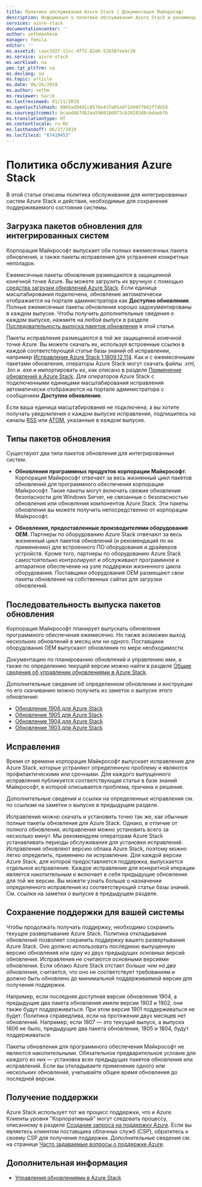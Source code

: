 ```yaml
---
title: Политика обслуживания Azure Stack | Документация Майкрософт
description: Информация о политике обслуживания Azure Stack и рекомендации по сохранению поддерживаемого состояния для интегрированной системы.
services: azure-stack
documentationcenter: ''
author: sethmanheim
manager: femila
editor: ''
ms.assetid: caac3d2f-11cc-4ff2-82d6-52b58fee4c39
ms.service: azure-stack
ms.workload: na
pms.tgt_pltfrm: na
ms.devlang: na
ms.topic: article
ms.date: 06/26/2019
ms.author: sethm
ms.reviewer: harik
ms.lastreviewed: 01/11/2019
ms.openlocfilehash: 8965ad94d1c8576e437e85a9714997f842f7dd50
ms.sourcegitcommit: bcaad8b7db2ea596018d973cb29283d8c6daebfb
ms.translationtype: HT
ms.contentlocale: ru-RU
ms.lasthandoff: 06/27/2019
ms.locfileid: "67419453"
---
```

# <a name="azure-stack-servicing-policy"></a>Политика обслуживания Azure Stack

В этой статье описаны политика обслуживания для интегрированных систем Azure Stack и действия, необходимые для сохранения поддерживаемого состояния системы.

## <a name="download-update-packages-for-integrated-systems"></a>Загрузка пакетов обновления для интегрированных систем

Корпорация Майкрософт выпускает оба полных ежемесячных пакета обновления, а также пакеты исправления для устранения конкретных неполадок.

Ежемесячные пакеты обновления размещаются в защищенной конечной точке Azure. Вы можете загрузить их вручную с помощью [средства загрузки обновлений Azure Stack](https://aka.ms/azurestackupdatedownload). Если единица масштабирования подключена, обновление автоматически отображается на портале администратора как **Доступно обновление**. Полные ежемесячные пакеты обновления хорошо задокументированы в каждом выпуске. Чтобы получить дополнительные сведения о каждом выпуске, нажмите на любой выпуск в разделе [Последовательность выпуска пакетов обновления](#update-package-release-cadence) в этой статье.

Пакеты исправления размещаются в той же защищенной конечной точке Azure. Вы можете скачать их, используя встроенные ссылки в каждой соответствующей статье базы знаний об исправлении, например [Исправление Azure Stack 1.1809.12.114](https://support.microsoft.com/help/4481548/azure-stack-hotfix-1-1809-12-114). Как и с ежемесячными пакетами обновления, операторы Azure Stack могут скачать файлы .xml, .bin и .exe и импортировать их, как описано в разделе [Применение обновлений в Azure Stack](azure-stack-apply-updates.md). Для операторов Azure Stack с подключенными единицами масштабирования исправления автоматически отображаются на портале администратора с сообщением **Доступно обновление**.

Если ваша единица масштабирования не подключена, а вы хотите получать уведомления о каждом выпуске исправления, подпишитесь на каналы [RSS](https://support.microsoft.com/app/content/api/content/feeds/sap/en-us/32d322a8-acae-202d-e9a9-7371dccf381b/rss) или [ATOM](https://support.microsoft.com/app/content/api/content/feeds/sap/en-us/32d322a8-acae-202d-e9a9-7371dccf381b/atom), указанные в каждом выпуске.  

## <a name="update-package-types"></a>Типы пакетов обновления

Существуют два типа пакетов обновления для интегрированных систем.

- **Обновления программных продуктов корпорации Майкрософт.** Корпорация Майкрософт отвечает за весь жизненный цикл пакетов обновлений для программного обеспечения корпорации Майкрософт. Такие пакеты могут включать свежие обновления безопасности для Windows Server, не связанные с безопасностью обновления или обновления компонентов Azure Stack. Эти пакеты обновления вы можете получить непосредственно от корпорации Майкрософт.

- **Обновления, предоставленные производителями оборудования OEM.** Партнеры по оборудованию Azure Stack отвечают за весь жизненный цикл пакетов обновлений (и рекомендаций по их применению) для встроенного ПО оборудования и драйверов устройств. Кроме того, партнеры по оборудованию Azure Stack самостоятельно контролируют и обслуживают программное и аппаратное обеспечение на узле поддержки жизненного цикла оборудования. Поставщики оборудования OEM размещают свои пакеты обновления на собственных сайтах для загрузки обновлений.

## <a name="update-package-release-cadence"></a>Последовательность выпуска пакетов обновления

Корпорация Майкрософт планирует выпускать обновления программного обеспечения ежемесячно. Но также возможен выход нескольких обновлений в месяц или ни одного. Поставщики оборудования OEM выпускают обновления по мере необходимости.

Документацию по планированию обновлений и управлению ими, а также по определению текущей версии можно найти в разделе [Общие сведения об управлении обновлениями в Azure Stack](azure-stack-updates.md).

Дополнительные сведения об определенном обновлении и инструкции по его скачиванию можно получить из заметок о выпуске этого обновления:

- [Обновление 1906 для Azure Stack](azure-stack-release-notes-1906.md)
- [Обновление 1905 для Azure Stack](azure-stack-release-notes-1905.md)
- [Обновление 1904 для Azure Stack](azure-stack-release-notes-1904.md)
- [Обновление 1903 для Azure Stack](azure-stack-update-1903.md)

## <a name="hotfixes"></a>Исправления

Время от времени корпорация Майкрософт выпускает исправления для Azure Stack, которые устраняют определенную проблему и являются профилактическими или срочными.  Для каждого выпущенного исправления публикуется соответствующая статья в базе знаний Майкрософт, в которой описывается проблема, причина и решение.

Дополнительные сведения и ссылки на определенные исправления см. по ссылкам на заметки о выпуске в предыдущем разделе.

Исправления можно скачать и установить точно так же, как обычные полные пакеты обновления для Azure Stack. Однако, в отличие от полного обновления, исправления можно установить всего за несколько минут. Мы рекомендуем операторам Azure Stack устанавливать периоды обслуживания для установки исправлений. Исправления обновляют версию облака Azure Stack, поэтому можно легко определить, применено ли исправление. Для каждой версии Azure Stack, для которой предоставляется поддержка, выпускается отдельное исправление. Каждое исправление для конкретной итерации является накопительным и включает в себя предыдущие обновления для той же версии. Вы можете узнать больше о назначении определенного исправления из соответствующей статьи базы знаний. См. ссылки на заметки о выпуске в предыдущем разделе.  

## <a name="keep-your-system-under-support"></a>Сохранение поддержки для вашей системы

Чтобы продолжать получать поддержку, необходимо сохранить текущее развертывание Azure Stack. Политика откладывания обновлений позволяет сохранить поддержку вашего развертывания Azure Stack. Оно должно использовать последнюю выпущенную версию обновления или одну из двух предыдущих основных версий обновления. Исправления не считаются основными версиями обновления. Если облако Azure Stack отстает *больше чем на два обновления*, считается, что оно не соответствует требованиям и должно быть обновлено до минимальной поддерживаемой версии для получения поддержки.

Например, если последняя доступная версия обновления 1904, а предыдущие два пакета обновления имели версии 1903 и 1902, они также будут поддерживаться. При этом версия 1901 поддерживаться не будет. Политика справедлива, если на протяжении двух месяцев нет обновлений. Например, если 1807 — это текущий выпуск, а выпуска 1806 не было, предыдущие два пакета обновления, 1805 и 1804, будут поддерживаться.

Пакеты обновления для программного обеспечения Майкрософт не являются накопительными. Обязательное предварительное условие для каждого из них — установка всех предыдущих пакетов обновления или исправлений. Если вы откладываете применение одного или нескольких обновлений, учитывайте общее время обновления до последней версии.

## <a name="get-support"></a>Получение поддержки

Azure Stack использует тот же процесс поддержки, что и Azure. Клиенты уровня "Корпоративный" могут следовать процессу, описанному в разделе [Создание запроса на поддержку Azure](/azure/azure-supportability/how-to-create-azure-support-request). Если вы являетесь клиентом поставщика облачных служб (CSP), обратитесь к своему CSP для получения поддержки.  Дополнительные сведения см. на странице [Часто задаваемые вопросы о поддержке Azure](https://azure.microsoft.com/support/faq/).

## <a name="next-steps"></a>Дополнительная информация

- [Управления обновлениями в Azure Stack](azure-stack-updates.md)
